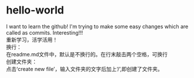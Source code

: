 # hello-world
I want to learn the github!
I'm trying to make some easy changes which are called as commits.
Interesting!!!  
重新学习，活学活用！  
换行：  
在readme.md文件中，默认是不换行的。在行末敲击两个空格，可换行  
创建文件夹：  
点击‘create new file’，输入文件夹的文字后加上‘/’,即创建了文件夹。  
